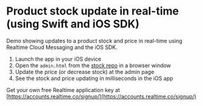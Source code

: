 Product stock update in real-time (using Swift and iOS SDK)
=====

Demo showing updates to a product stock and price in real-time using Realtime Cloud Messaging and the iOS SDK.


1. Launch the app in your iOS device
2. Open the `admin.html` from the [stock repo](https://github.com/jparreira/stock) in a browser window
3. Update the price (or decrease stock) at the admin page
4. See the stock and price updating in milliseconds in the iOS app
  
Get your own free Realtime application key at [https://accounts.realtime.co/signup/](https://accounts.realtime.co/signup/)